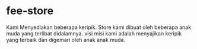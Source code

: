 # fee-store
Kami Menyediakan beberapa keripik. Store kami dibuat oleh beberapa anak muda yang terlibat didalamnya. visi misi kami adalah menyajikan keripik yang terbaik dan digemari oleh anak anak muda.
